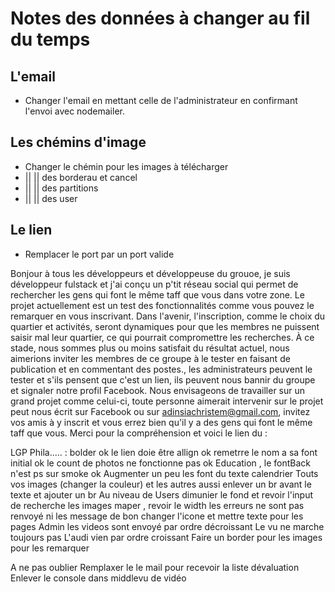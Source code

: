 # Notes des données à changer au fil du temps

## L'email

- Changer l'email en mettant celle de l'administrateur en confirmant l'envoi avec nodemailer.

## Les chémins d'image

- Changer le chémin pour les images à télécharger
- || || des borderau et cancel
- || || des partitions
- || || des user

## Le lien

- Remplacer le port par un port valide

Bonjour à tous les développeurs et développeuse du grouoe, je suis développeur fulstack et j'ai conçu un p'tit réseau social qui permet de rechercher les gens qui font le même taff que vous dans votre zone. Le projet actuellement est un test des fonctionnalités comme vous pouvez le remarquer en vous inscrivant. Dans l'avenir, l'inscription, comme le choix du quartier et activités, seront dynamiques pour que les membres ne puissent saisir mal leur quartier, ce qui pourrait compromettre les recherches. À ce stade, nous sommes plus ou moins satisfait du résultat actuel, nous aimerions inviter les membres de ce groupe à le tester en faisant de publication et en commentant des postes., les administrateurs peuvent le tester et s'ils pensent que c'est un lien, ils peuvent nous bannir du groupe et signaler notre profil Facebook. Nous envisageons de travailler sur un grand projet comme celui-ci, toute personne aimerait intervenir sur le projet peut nous écrit sur Facebook ou sur adinsiachristem@gmail.com, invitez vos amis à y inscrit et vous errez bien qu'il y a des gens qui font le même taff que vous. Merci pour la compréhension et voici le lien du :

LGP Phila..... : bolder ok
le lien doie être allign ok
remetrre le nom a sa font initial ok
le count de photos ne fonctionne pas ok
Education , le fontBack n'est ps sur smoke ok
Augmenter un peu les font du texte calendrier
Touts vos images (changer la couleur) et les autres aussi enlever un br avant le texte et ajouter un br
Au niveau de Users dimunier le fond et revoir l'input de recherche
les images maper , revoir le width
les erreurs ne sont pas renvoyé ni les message de bon
changer l'icone et mettre texte pour les pages Admin
les videos sont envoyé par ordre décroissant
Le vu ne marche toujours pas
L'audi vien par ordre croissant
Faire un border pour les images pour les remarquer

A ne pas oublier
Remplaxer le le mail pour recevoir la liste dévaluation
Enlever le console dans middlevu de vidéo
